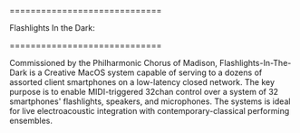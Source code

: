 =============================

Flashlights In the Dark:

=============================

Commissioned by the Philharmonic Chorus of Madison, Flashlights-In-The-Dark is a Creative MacOS system capable of serving to a dozens of assorted client smartphones on a low-latency closed network. The key purpose is to enable MIDI-triggered 32chan control over a system of 32 smartphones' flashlights, speakers, and microphones. The systems is ideal for live electroacoustic integration with contemporary-classical performing ensembles. 
